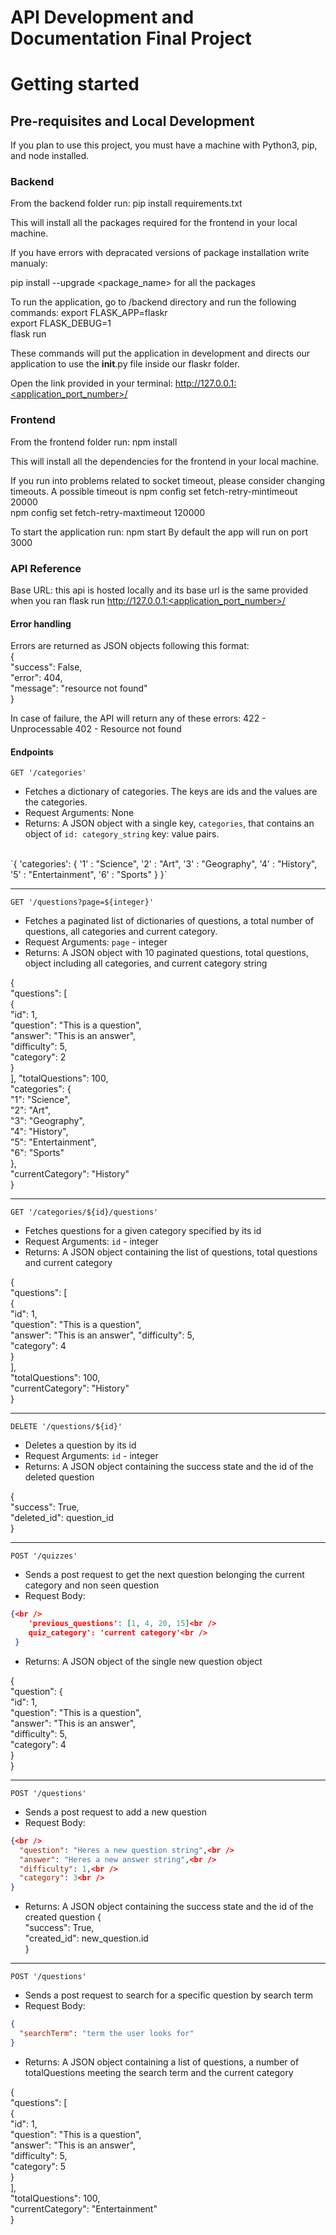 # API Development and Documentation Final Project

# Getting started #

## Pre-requisites and Local Development ##
If you plan to use this project, you must have a machine with Python3, pip, and node installed.

### Backend ###
From the backend folder run:
    pip install requirements.txt

This will install all the packages required for the frontend in your local machine.

If you have errors with depracated versions of package installation write manualy:
<br />

pip install --upgrade <package_name> for all the packages<br />


To run the application, go to /backend directory and run the following commands:
export FLASK_APP=flaskr<br />
export FLASK_DEBUG=1<br />
flask run<br />

These commands will put the application in development and directs our application to use the __init__.py file inside our flaskr folder.

Open the link provided in your terminal: 
http://127.0.0.1:<application_port_number>/


### Frontend ###

From the frontend folder run:
    npm install 

This will install all the dependencies for the frontend in your local machine.

If you run into problems related to socket timeout, please consider changing timeouts. 
A possible timeout is
npm config set fetch-retry-mintimeout 20000<br />
npm config set fetch-retry-maxtimeout 120000<br />

To start the application run:
    npm start
By default the app will run on port 3000


### API Reference ###
Base URL: this api is hosted locally and its base url is the same provided when you ran 
    flask run
http://127.0.0.1:<application_port_number>/

#### Error handling ####
Errors are returned as JSON objects following this format:<br />
    {<br />
        "success": False,<br />
        "error": 404,<br />
        "message": "resource not found"<br />
    }

In case of failure, the API will return any of these errors: 
    422 - Unprocessable
    402 - Resource not found

#### Endpoints ####

`GET '/categories'`

- Fetches a dictionary of categories. The keys are ids and the values are the categories.
- Request Arguments: None
- Returns: A JSON object with a single key, `categories`, that contains an object of `id: category_string` key: value pairs.
<br />
`{
    'categories': { '1' : "Science",
    '2' : "Art",
    '3' : "Geography",
    '4' : "History",
    '5' : "Entertainment",
    '6' : "Sports" }
}`


---


`GET '/questions?page=${integer}'`

- Fetches a paginated list of dictionaries of questions, a total number of questions, all categories and current category.
- Request Arguments: `page` - integer
- Returns: A JSON object with 10 paginated questions, total questions, object including all categories, and current category string

{<br />
  "questions": [<br />
    {<br />
      "id": 1,<br />
      "question": "This is a question",<br />
      "answer": "This is an answer",<br />
      "difficulty": 5,<br />
      "category": 2<br />
    }<br />
  ],
  "totalQuestions": 100,<br />
  "categories": {<br />
    "1": "Science",<br />
    "2": "Art",<br />
    "3": "Geography",<br />
    "4": "History",<br />
    "5": "Entertainment",<br />
    "6": "Sports"<br />
  },<br />
  "currentCategory": "History"<br />
}


---


`GET '/categories/${id}/questions'`

- Fetches questions for a given category specified by its id
- Request Arguments: `id` - integer
- Returns: A JSON object containing the list of questions, total questions and current category


{<br />
  "questions": [<br />
    {<br />
      "id": 1,<br />
      "question": "This is a question",<br />
      "answer": "This is an answer",
      "difficulty": 5,<br />
      "category": 4<br />
    }<br />
  ],<br />
  "totalQuestions": 100,<br />
  "currentCategory": "History"<br />
}


---


`DELETE '/questions/${id}'`

- Deletes a question by its id
- Request Arguments: `id` - integer
- Returns: A JSON object containing the success state and the id of the deleted question


{<br />
    "success": True, <br />
    "deleted_id": question_id<br />
}


---


`POST '/quizzes'`

- Sends a post request to get the next question belonging the current category and non seen question
- Request Body:

```json
{<br />
    'previous_questions': [1, 4, 20, 15]<br />
    quiz_category': 'current category'<br />
 }
```

- Returns: A JSON object of the single new question object


{<br />
  "question": {<br />
    "id": 1,<br />
    "question": "This is a question",<br />
    "answer": "This is an answer",<br />
    "difficulty": 5,<br />
    "category": 4<br />
  }<br />
}


---


`POST '/questions'`

- Sends a post request to add a new question
- Request Body:

```json
{<br />
  "question": "Heres a new question string",<br />
  "answer": "Heres a new answer string",<br />
  "difficulty": 1,<br />
  "category": 3<br />
}
```

- Returns: A JSON object containing the success state and the id of the created question
{<br />
    "success": True, <br />
    "created_id": new_question.id<br />
}


---


`POST '/questions'`

- Sends a post request to search for a specific question by search term
- Request Body:

```json
{
  "searchTerm": "term the user looks for"
}
```

- Returns: A JSON object containing a list of questions, a number of totalQuestions meeting the search term and the current category


{<br />
  "questions": [<br />
    {<br />
      "id": 1,<br />
      "question": "This is a question",<br />
      "answer": "This is an answer",<br />
      "difficulty": 5,<br />
      "category": 5<br />
    }<br />
  ],<br />
  "totalQuestions": 100,<br />
  "currentCategory": "Entertainment"<br />
}<br />
